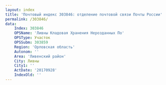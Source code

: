 ```yaml
---
layout: index
title: 'Почтовый индекс 303846: отделение почтовой связи Почты России'
permalink: /303846/
data:
    Index: 303846
    OPSName: 'Ливны Кладовая Хранения Нерозданных По'
    OPSType: Участок
    OPSSubm: 303859
    Region: 'Орловская область'
    Autonom: ''
    Area: 'Ливенский район'
    City: Ливны
    City1: ''
    ActDate: '20170928'
    IndexOld: ''
---
```

